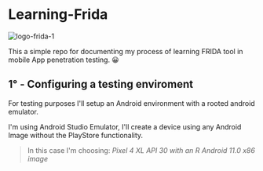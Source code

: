 # Learning-Frida

![logo-frida-1](https://user-images.githubusercontent.com/6371396/181407974-b3ded26f-f01f-47ec-9fbc-2872fc44b36e.png)

This a simple repo for documenting my process of learning FRIDA tool in mobile App penetration testing. :grinning:

## 1° - Configuring a testing enviroment

For testing purposes I'll setup an Android environment with a rooted android emulator.

I'm using Android Studio Emulator, I'll create a device using any Android Image without the PlayStore functionality.
>In this case I'm choosing: *Pixel 4 XL API 30 with an R Android 11.0 x86 image*

